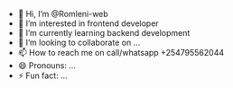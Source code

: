 - 👋 Hi, I’m @Romleni-web
- 👀 I’m interested in frontend developer
- 🌱 I’m currently learning backend development
- 💞️ I’m looking to collaborate on ...
- 📫 How to reach me on call/whatsapp +254795562044
- 😄 Pronouns: ...
- ⚡ Fun fact: ...

<!---
Romleni-web/Romleni-web is a ✨ special ✨ repository because its `README.md` (this file) appears on your GitHub profile.
You can click the Preview link to take a look at your changes.
--->
